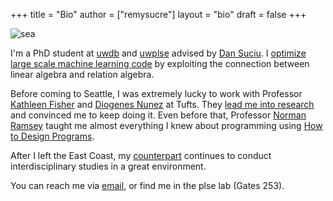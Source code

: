 +++
title = "Bio"
author = ["remysucre"]
layout = "bio"
draft = false
+++

<img src="/images/sea.jpg" alt="sea" style="max-width:100%;height:auto;">

I'm a PhD student at [uwdb][18] and [uwplse][1] advised by [Dan Suciu][19]. 
I [optimize large scale machine learning code][20] by exploiting the connection 
between linear algebra and relation algebra. 

Before coming to Seattle, I was extremely lucky to work with Professor [Kathleen Fisher][13] and [Diogenes Nunez][14] at Tufts. They [lead me into research][12] and convinced me to keep doing it. Even before that, Professor [Norman Ramsey][15] taught me almost everything I knew about programming using [How to Design Programs][16]. 

After I left the East Coast, my [counterpart][17] continues to conduct interdisciplinary studies in a great environment. 

You can reach me via [email][8], or find me in 
the plse lab (Gates 253).


[1]: http://uwplse.org
[3]: conception-computation.pdf 
[4]: https://doi.org/10.1145/2976002.2976009
[5]: http://metalift.uwplse.org 
[6]: http://privacytools.seas.harvard.edu/files/privacytools/files/remy-final-paper.pdf
[7]: DPEC.pdf
[8]: mailto:remywang@cs.washington.edu
[9]: https://www.cs.washington.edu/contact
[10]: yoko.pdf
[11]: https://homes.cs.washington.edu/~akcheung/
[12]: http://conquer.cra.org/undergrad-research-highlights/proofs-privacy-and-programming
[13]: https://www.cs.tufts.edu/~kfisher/Kathleen_Fisher/Home.html
[14]: https://www.eecs.tufts.edu/~dan/
[15]: https://www.cs.tufts.edu/~nr/
[16]: https://htdp.org
[17]: https://news.harvard.edu/gazette/story/2018/10/harvards-remy-is-more-than-a-humanities-cat/
[18]: http://db.cs.washington.edu
[19]: https://homes.cs.washington.edu/~suciu/
[20]: https://github.com/wormhole-optimization/warp
